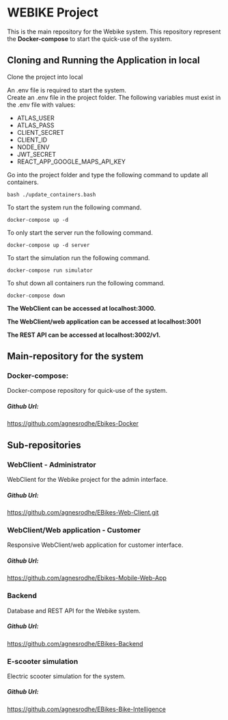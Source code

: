 # WEBIKE Project
This is the main repository for the Webike system. This repository represent the **Docker-compose** to start the quick-use of the system. 
## Cloning and Running the Application in local
Clone the project into local

An .env file is required to start the system.  
Create an .env file in the project folder. The following variables must exist in the .env file with values:
- ATLAS_USER
- ATLAS_PASS
- CLIENT_SECRET
- CLIENT_ID
- NODE_ENV
- JWT_SECRET
- REACT_APP_GOOGLE_MAPS_API_KEY

Go into the project folder and type the following command to update all containers.
```
bash ./update_containers.bash
```

To start the system run the following command. 
```
docker-compose up -d
```
To only start the server run the following command.
```
docker-compose up -d server
```

To start the simulation run the following command. 
```
docker-compose run simulator
```

To shut down all containers run the following command.
```
docker-compose down
```

**The WebClient can be accessed at localhost:3000.**

**The WebClient/web application can be accessed at localhost:3001**

**The REST API can be accessed at localhost:3002/v1.**

## Main-repository for the system
### Docker-compose:
Docker-compose repository for quick-use of the system. 
##### Github Url:
https://github.com/agnesrodhe/Ebikes-Docker
## Sub-repositories
### WebClient - Administrator
WebClient for the Webike project for the admin interface.
##### Github Url:
https://github.com/agnesrodhe/EBikes-Web-Client.git
### WebClient/Web application - Customer
Responsive WebClient/web application for customer interface.
##### Github Url:
https://github.com/agnesrodhe/Ebikes-Mobile-Web-App
### Backend
Database and REST API for the Webike system.
##### Github Url:
https://github.com/agnesrodhe/EBikes-Backend
### E-scooter simulation
Electric scooter simulation for the system.
##### Github Url:
https://github.com/agnesrodhe/EBikes-Bike-Intelligence
